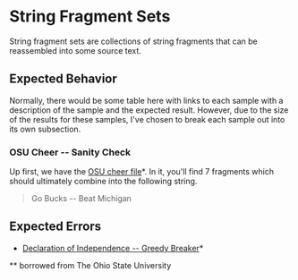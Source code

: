# String Fragment Sets

String fragment sets are collections of string fragments that can be
reassembled into some source text. 

## Expected Behavior

Normally, there would be some table here with links to each sample with
a description of the sample and the expected result. However, due to
the size of the results for these samples, I've chosen to break each sample
out into its own subsection.

### OSU Cheer -- Sanity Check

Up first, we have the [OSU cheer file][1]\*. In it, you'll
find 7 fragments which should ultimately combine into the following
string.

> Go Bucks -- Beat Michigan

## Expected Errors

- [Declaration of Independence -- Greedy Breaker][2]\*

*\* borrowed from The Ohio State University

[1]: cheer-8-2.txt
[2]: declaration-50-8.txt
